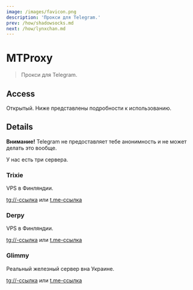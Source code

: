 ```yaml
---
image: /images/favicon.png
description: 'Прокси для Telegram.'
prev: /how/shadowsocks.md
next: /how/lynxchan.md
---
```


# MTProxy

> Прокси для Telegram.

## Access

Открытый. Ниже представлены подробности к использованию.

## Details

**Внимание!** Telegram не предоставляет тебе анонимность и не может делать это вообще.

У нас есть три сервера.

### Trixie

VPS в Финляндии.

[tg://-ссылка](tg://proxy?server=trixie.092918.xyz&port=1488&secret=5f20f9171a53de79741198746219b8c3) или [t.me-ссылка](https://t.me/proxy?server=trixie.092918.xyz&port=1488&secret=5f20f9171a53de79741198746219b8c3)

### Derpy

VPS в Финляндии.

[tg://-ссылка](tg://proxy?server=derpy.092918.xyz&port=1488&secret=52fe425389c57cbc328d5f880e54463a) или [t.me-ссылка](https://t.me/proxy?server=derpy.092918.xyz&port=1488&secret=52fe425389c57cbc328d5f880e54463a)

### Glimmy

Реальный железный сервер вна Украине.

[tg://-ссылка](tg://proxy?server=glimmy.092918.xyz&port=1488&secret=5fc245e6e1340832940863888380510b) или [t.me-ссылка](https://t.me/proxy?server=glimmy.092918.xyz&port=1488&secret=5fc245e6e1340832940863888380510b)
